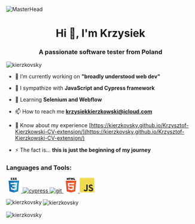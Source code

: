 ![MasterHead](https://user-images.githubusercontent.com/74038190/241765440-80728820-e06b-4f96-9c9e-9df46f0cc0a5.gif)
<h1 align="center">Hi 👋, I'm Krzysiek</h1>
<h3 align="center">A passionate software tester from Poland</h3>

<p align="left"> <img src="https://komarev.com/ghpvc/?username=kierzkovsky&label=Profile%20views&color=0e75b6&style=flat" alt="kierzkovsky" /> </p>

- 🔭 I’m currently working on **"broadly understood web dev"**

- 🌱 I sympathize with **JavaScript and Cypress framework**

- 💬 Learning **Selenium and Webflow**

- 📫 How to reach me **krzysiekkierzkowski@icloud.com**

- 📄 Know about my experience [https://kierzkovsky.github.io/Krzysztof-Kierzkowski-CV-extension/](https://kierzkovsky.github.io/Krzysztof-Kierzkowski-CV-extension/)

- ⚡ The fact is... **this is just the beginning of my journey**

<!-- <h3 align="left">Connect with me</h3>
<p align="left">
<a href="https://discord.gg/kr.isss#2729" target="blank"><img align="center" src="https://raw.githubusercontent.com/rahuldkjain/github-profile-readme-generator/master/src/images/icons/Social/discord.svg" alt="kr.isss#2729" height="30" width="40" /></a>
</p> -->

<h3 align="left">Languages and Tools:</h3>
<p align="left"> <a href="https://www.w3schools.com/css/" target="_blank" rel="noreferrer"> <img src="https://raw.githubusercontent.com/devicons/devicon/master/icons/css3/css3-original-wordmark.svg" alt="css3" width="40" height="40"/> </a> <a href="https://www.cypress.io" target="_blank" rel="noreferrer"> <img src="https://static-00.iconduck.com/assets.00/cypress-icon-2048x2048-swmlmjca.png" alt="cypress" width="40" height="40"/> </a> <a href="https://git-scm.com/" target="_blank" rel="noreferrer"> <img src="https://www.vectorlogo.zone/logos/git-scm/git-scm-icon.svg" alt="git" width="40" height="40"/> </a> <a href="https://www.w3.org/html/" target="_blank" rel="noreferrer"> <img src="https://raw.githubusercontent.com/devicons/devicon/master/icons/html5/html5-original-wordmark.svg" alt="html5" width="40" height="40"/> </a> <a href="https://developer.mozilla.org/en-US/docs/Web/JavaScript" target="_blank" rel="noreferrer"> <img src="https://raw.githubusercontent.com/devicons/devicon/master/icons/javascript/javascript-original.svg" alt="javascript" width="40" height="40"/> </a> </p>

<p><img align="left" src="https://github-readme-stats.vercel.app/api/top-langs?username=kierzkovsky&show_icons=true&locale=en&layout=compact" alt="kierzkovsky" /></p>

<p>&nbsp;<img align="center" src="https://github-readme-stats.vercel.app/api?username=kierzkovsky&show_icons=true&locale=en" alt="kierzkovsky" /></p>

<p><img align="center" src="https://github-readme-streak-stats.herokuapp.com/?user=kierzkovsky&" alt="kierzkovsky" /></p>
